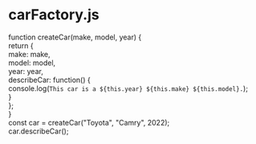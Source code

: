 # carFactory.js
function createCar(make, model, year) {  
return {  
 make: make,  
 model: model,  
 year: year,  
 describeCar: function() {  
console.log(`This car is a ${this.year} ${this.make} ${this.model}.`);  
  }  
};  
}  
const car = createCar("Toyota", "Camry", 2022);  
car.describeCar(); 
